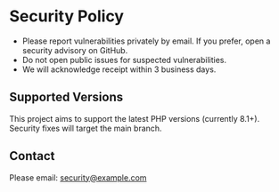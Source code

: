 # Security Policy

- Please report vulnerabilities privately by email. If you prefer, open a security advisory on GitHub.
- Do not open public issues for suspected vulnerabilities.
- We will acknowledge receipt within 3 business days.

## Supported Versions

This project aims to support the latest PHP versions (currently 8.1+). Security fixes will target the main branch.

## Contact

Please email: security@example.com

